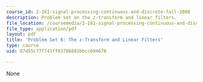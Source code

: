 ```yaml
---
course_id: 2-161-signal-processing-continuous-and-discrete-fall-2008
description: Problem set on the z-transform and linear filters.
file_location: /coursemedia/2-161-signal-processing-continuous-and-discrete-fall-2008/07d55c77f741ff03786882bbcc694678_ps6.pdf
file_type: application/pdf
layout: pdf
title: 'Problem Set 6: The z-Transform and Linear Filters'
type: course
uid: 07d55c77f741ff03786882bbcc694678

---
```

None